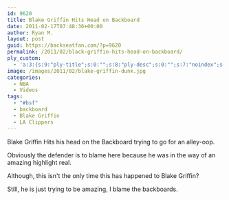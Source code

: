 ```yaml
---
id: 9620
title: Blake Griffin Hits Head on Backboard
date: 2011-02-17T07:48:36+00:00
author: Ryan M.
layout: post
guid: https://backseatfan.com/?p=9620
permalink: /2011/02/black-griffin-hits-head-on-backboard/
ply_custom:
  - 'a:3:{s:9:"ply-title";s:0:"";s:8:"ply-desc";s:0:"";s:7:"noindex";s:0:"";}'
image: /images/2011/02/blake-griffin-dunk.jpg
categories:
  - NBA
  - Videos
tags:
  - "#bsf"
  - backboard
  - Blake Griffin
  - LA Clippers
---
```


<div class="entry">
  <p>
    Blake Griffin Hits his head on the Backboard trying to go for an alley-oop.
  </p>

  <p>
    Obviously the defender is to blame here because he was in the way of an amazing highlight real.
  </p>

  <p>
    Although, this isn't the only time this has happened to Blake Griffin?
  </p>

  <p>
    Still, he is just trying to be amazing, I blame the backboards.
  </p>
</div>

